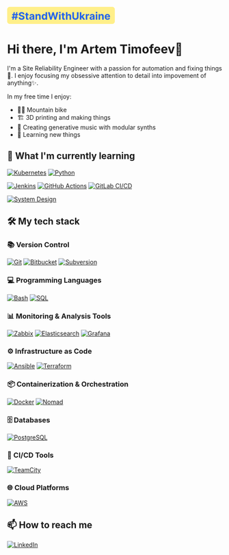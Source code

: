 [![Stand With Ukraine](https://raw.githubusercontent.com/vshymanskyy/StandWithUkraine/main/badges/StandWithUkraine.svg)](https://stand-with-ukraine.pp.ua)

# Hi there, I'm Artem Timofeev👋

I'm a Site Reliability Engineer with a passion for automation and fixing things👷. 
I enjoy focusing my obsessive attention to detail into impovement of anything✨. 

In my free time I enjoy:
- 🚵‍♂️ Mountain bike
- 🏗️ 3D printing and making things
- 🎹 Creating generative music with modular synths
- 📖 Learning new things

## 🌱 What I'm currently learning

[![Kubernetes](https://img.shields.io/badge/-Kubernetes-326CE5?style=flat&logo=kubernetes&logoColor=white)](#)
[![Python](https://img.shields.io/badge/-Python-3776AB?style=flat&logo=python&logoColor=white)](#)

[![Jenkins](https://img.shields.io/badge/-Jenkins-D24939?style=flat&logo=jenkins&logoColor=white)](#)
[![GitHub Actions](https://img.shields.io/badge/-GitHub_Actions-2088FF?style=flat&logo=github-actions&logoColor=white)](#)
[![GitLab CI/CD](https://img.shields.io/badge/-GitLab_CI/CD-FCA121?style=flat&logo=gitlab&logoColor=white)](#)

[![System Design](https://img.shields.io/badge/-System_Design-000000?style=flat&logoColor=white)](#)

## 🛠️ My tech stack

### 📚 Version Control

[![Git](https://img.shields.io/badge/-Git-F05032?style=flat&logo=git&logoColor=white)](#)
[![Bitbucket](https://img.shields.io/badge/-Bitbucket-0052CC?style=flat&logo=bitbucket&logoColor=white)](#)
[![Subversion](https://img.shields.io/badge/-Subversion-809CC9?style=flat&logo=subversion&logoColor=white)](#)

### 💻 Programming Languages

[![Bash](https://img.shields.io/badge/-Bash-4EAA25?style=flat&logo=gnu-bash&logoColor=white)](#)
[![SQL](https://img.shields.io/badge/-SQL-4479A1?style=flat&logo=sql&logoColor=white)](#)

### 📊 Monitoring & Analysis Tools

[![Zabbix](https://img.shields.io/badge/-Zabbix-EE0000?style=flat&logo=zabbix&logoColor=white)](#)
[![Elasticsearch](https://img.shields.io/badge/-Elasticsearch-005571?style=flat&logo=elasticsearch&logoColor=white)](#)
[![Grafana](https://img.shields.io/badge/-Grafana-F46800?style=flat&logo=grafana&logoColor=white)](#)


### ⚙️ Infrastructure as Code

[![Ansible](https://img.shields.io/badge/-Ansible-EE0000?style=flat&logo=ansible&logoColor=white)](#)
[![Terraform](https://img.shields.io/badge/-Terraform-623CE4?style=flat&logo=terraform&logoColor=white)](#)


### 📦 Containerization & Orchestration

[![Docker](https://img.shields.io/badge/-Docker-2496ED?style=flat&logo=docker&logoColor=white)](#)
[![Nomad](https://img.shields.io/badge/-Nomad-00BC7F?style=flat&logo=hashicorp&logoColor=white)](#)

### 🗄️ Databases

[![PostgreSQL](https://img.shields.io/badge/-PostgreSQL-336791?style=flat&logo=postgresql&logoColor=white)](#)

### 🚀 CI/CD Tools

[![TeamCity](https://img.shields.io/badge/-TeamCity-000000?style=flat&logo=teamcity&logoColor=white)](#)

### 🌐 Cloud Platforms

[![AWS](https://img.shields.io/badge/-AWS-232F3E?style=flat&logo=amazon-aws&logoColor=white)](#)



## 📫 How to reach me

[![LinkedIn](https://img.shields.io/badge/LinkedIn-Artem_Timofeev-blue?style=flat&logo=linkedin&logoColor=white)](https://www.linkedin.com/in/artem-timofeev-240b7a14b/)
